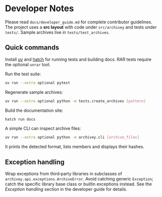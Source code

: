 # Developer Notes

Please read `docs/developer_guide.md` for complete contributor guidelines.
The project uses a **src layout** with code under `src/archivey` and tests
under `tests/`.  Sample archives live in `tests/test_archives`.

## Quick commands

Install [uv](https://github.com/astral-sh/uv) and [hatch](https://github.com/pypa/hatch)
for running tests and building docs.  RAR tests require the optional
`unrar` tool.

Run the test suite:

```bash
uv run --extra optional pytest
```

Regenerate sample archives:

```bash
uv run --extra optional python -m tests.create_archives [pattern]
```

Build the documentation site:

```bash
hatch run docs
```

A simple CLI can inspect archive files:

```bash
uv run --extra optional python -m archivey.cli [archive_files]
```

It prints the detected format, lists members and displays their hashes.

## Exception handling

Wrap exceptions from third‑party libraries in subclasses of
`archivey.api.exceptions.ArchiveError`.  Avoid catching generic
`Exception`; catch the specific library base class or builtin
exceptions instead.  See the *Exception handling* section in the
developer guide for details.
